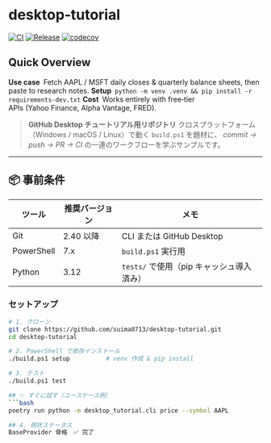 # desktop‑tutorial

[![CI](https://github.com/<OWNER>/<REPO>/actions/workflows/ci.yml/badge.svg?branch=main)](https://github.com/<OWNER>/<REPO>/actions/workflows/ci.yml)
[![Release](https://github.com/<OWNER>/<REPO>/actions/workflows/release.yml/badge.svg?branch=main)](https://github.com/<OWNER>/<REPO>/actions/workflows/release.yml)
[![codecov](https://codecov.io/gh/suima0713/desktop-tutorial/branch/main/graph/badge.svg)](https://app.codecov.io/gh/suima0713/desktop-tutorial)

<!-- PyPI は公開後に有効化 -->
<!-- [![PyPI](https://img.shields.io/pypi/v/desktop-tutorial.svg)](https://pypi.org/project/desktop-tutorial/) -->

## Quick Overview

**Use case** Fetch AAPL / MSFT daily closes & quarterly balance sheets, then paste to research notes.
**Setup** `python -m venv .venv && pip install -r requirements-dev.txt`
**Cost** Works entirely with free‑tier APIs (Yahoo Finance, Alpha Vantage, FRED).

> **GitHub Desktop チュートリアル用リポジトリ**
> クロスプラットフォーム（Windows / macOS / Linux）で動く `build.ps1` を題材に、
> *commit → push → PR → CI* の一連のワークフローを学ぶサンプルです。

---

## 📦 事前条件

| ツール | 推奨バージョン | メモ |
|--------|---------------|------|
| Git | 2.40 以降 | CLI または GitHub Desktop |
| PowerShell | 7.x | `build.ps1` 実行用 |
| Python | 3.12 | `tests/` で使用（pip キャッシュ導入済み） |

### セットアップ

```bash
# 1. クローン
git clone https://github.com/suima0713/desktop-tutorial.git
cd desktop-tutorial

# 2. PowerShell で依存インストール
./build.ps1 setup          # venv 作成 & pip install

# 3. テスト
./build.ps1 test

## ✨ すぐに試す（ユースケース例）
```bash
poetry run python -m desktop_tutorial.cli price --symbol AAPL

## 4. 現状ステータス
BaseProvider 骨格　✅ 完了
